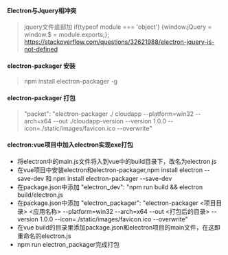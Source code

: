 #### Electron与Jquery相冲突

> jquery文件底部加 if(typeof module === 'object') {window.jQuery = window.$ = module.exports;};
> https://stackoverflow.com/questions/32621988/electron-jquery-is-not-defined


#### electron-packager 安装

> npm install electron-packager -g

#### electron-packager 打包

> "packet": "electron-packager ./ cloudapp --platform=win32 --arch=x64 --out ./cloudapp-version --version 1.0.0 --icon=./static/images/favicon.ico --overwrite"

#### electron:vue项目中加入electron实现exe打包

* 将electron中的main.js文件将入到vue中的build目录下，改名为electron.js
* 在vue项目中安装electron和electron-packager,npm install electron --save-dev 和 npm install electron-packager --save-dev
* 在package.json中添加 "electron_dev": "npm run build && electron build/electron.js
* 在package.json中添加 "electron_packager": "electron-packager <项目目录> <应用名称> --platform=win32 --arch=x64 --out <打包后的目录> --version 1.0.0 --icon=./static/images/favicon.ico --overwrite"
* 在vue build的目录里添加package.json和electron项目的main文件，在这即重命名的electron.js
* npm run electron_packager完成打包
